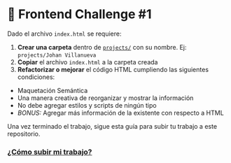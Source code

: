 # 🚀 Frontend Challenge #1 

Dado el archivo `index.html` se requiere:

1. **Crear una carpeta** dentro de [`projects/`](https://github.com/JohanVillanueva/cloudunt-bootcamp/tree/master/Session%2001/projects) con su nombre. Ej: `projects/Johan Villanueva`
2. **Copiar** el archivo `index.html` a la carpeta creada
3. **Refactorizar o mejorar** el código HTML cumpliendo las siguientes condiciones:
  - Maquetación Semántica
  - Una manera creativa de reorganizar y mostrar la información
  - No debe agregar estilos y scripts de ningún tipo
  - *BONUS:* Agregar más información de la existente con respecto a HTML
  
Una vez terminado el trabajo, sigue esta guía para subir tu trabajo a este repositorio.
### [¿Cómo subir mi trabajo?](https://github.com/JohanVillanueva/cloudunt-bootcamp#c%C3%B3mo-colaborar-en-este-proyecto)
